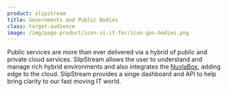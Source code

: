 ```yaml
---
product: slipstream
title: Governments and Public Bodies
class: target-audience
image: /img/page-product/icon-is-it-for/icon-gov-bodies.png
---
```

Public services are more than ever delivered via a hybrid of public and private cloud services. SlipStream allows the user to understand and manage rich hybrid environments and also integrates the [NuvlaBox](/products-and-services/nuvlabox/overview), adding edge to the cloud. SlipStream provides a singe dashboard and API to help bring clarity to our fast moving IT world.
